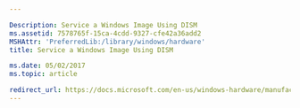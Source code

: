 ```yaml
---

Description: Service a Windows Image Using DISM
ms.assetid: 7578765f-15ca-4cdd-9327-cfe42a36add2
MSHAttr: 'PreferredLib:/library/windows/hardware'
title: Service a Windows Image Using DISM

ms.date: 05/02/2017
ms.topic: article

redirect_url: https://docs.microsoft.com/en-us/windows-hardware/manufacture/desktop/modify-an-image
---
```

<!--
# Service a Windows Image Using DISM


The Deployment Image Servicing and Management (DISM) tool lets users enumerate drivers and packages, modify configuration settings, add and remove drivers without using an unattended answer file, and more. You can use DISM offline on a WIM or VHD file, or online on a running operating system.

Offline servicing allows you to modify or service a Windows® image entirely offline, without booting it first. This can reduce deployment costs because you can customize images to a degree before the operating system is deployed to the computer. In addition, if you have a stored master image that you want to make sure is always up to date, you can maintain it without booting the image.

You can also use DISM to service an image online. If you have to boot the operating system to install an application or test and validate the installation, you can boot to audit mode and add drivers and packages, or enable features and international settings.

## <span id="In_This_Section"></span><span id="in_this_section"></span><span id="IN_THIS_SECTION"></span>In This Section


<table>
<colgroup>
<col width="50%" />
<col width="50%" />
</colgroup>
<tbody>
<tr class="odd">
<td align="left"><p><a href="add-and-remove-drivers-to-an-offline-windows-image.md" data-raw-source="[Add and Remove Drivers to an Offline Windows Image](add-and-remove-drivers-to-an-offline-windows-image.md)">Add and Remove Drivers to an Offline Windows Image</a></p></td>
<td align="left"><p>Add or remove drivers from an offline image using either DISM or an unattended answer file.</p></td>
</tr>
<tr class="even">
<td align="left"><p><a href="enable-or-disable-windows-features-using-dism.md" data-raw-source="[Enable or Disable Windows Features Using DISM](enable-or-disable-windows-features-using-dism.md)">Enable or Disable Windows Features Using DISM</a></p></td>
<td align="left"><p>Enable or disable features in a Windows image using DISM. You can also remove a feature to install on-demand, and restore a previously removed feature.</p></td>
</tr>
<tr class="odd">
<td align="left"><p><a href="add-or-remove-packages-offline-using-dism.md" data-raw-source="[Add or Remove Packages Offline Using DISM](add-or-remove-packages-offline-using-dism.md)">Add or Remove Packages Offline Using DISM</a></p></td>
<td align="left"><p>Add or remove packages from an offline image using either DISM or an unattended answer file.</p></td>
</tr>
<tr class="even">
<td align="left"><p><a href="add-and-remove-language-packs-offline-using-dism.md" data-raw-source="[Add and Remove Language Packs Offline Using DISM](add-and-remove-language-packs-offline-using-dism.md)">Add and Remove Language Packs Offline Using DISM</a></p></td>
<td align="left"><p>Add or remove language packs and configure international settings in an offline image using DISM.</p></td>
</tr>
<tr class="odd">
<td align="left"><p><a href="sideload-apps-with-dism-s14.md" data-raw-source="[Sideload Apps with DISM](sideload-apps-with-dism-s14.md)">Sideload Apps with DISM</a></p></td>
<td align="left"><p>Install line-of-business (LOB) Microsoft Store apps to a Windows image by using Windows PowerShell® or the Deployment Image Servicing and Management (DISM) platform.</p></td>
</tr>
<tr class="even">
<td align="left"><p><a href="preinstall-apps-using-dism.md" data-raw-source="[Preinstall Apps Using DISM](preinstall-apps-using-dism.md)">Preinstall Apps Using DISM</a></p></td>
<td align="left"><p>Preinstall apps in a Windows image.</p></td>
</tr>
<tr class="odd">
<td align="left"><p><a href="customize-the-start-screen.md" data-raw-source="[Customize the Start Screen](customize-the-start-screen.md)">Customize the Start Screen</a></p></td>
<td align="left"><p>Customize the Start screen to include Microsoft Store apps and desktop apps that you use in your business.</p></td>
</tr>
<tr class="even">
<td align="left"><p><a href="change-the-windows-image-to-a-higher-edition-using-dism.md" data-raw-source="[Change the Windows Image to a Higher Edition Using DISM](change-the-windows-image-to-a-higher-edition-using-dism.md)">Change the Windows Image to a Higher Edition Using DISM</a></p></td>
<td align="left"><p>Query an image to determine which edition of Windows the image is, and how to change the image to a higher edition of Windows.</p></td>
</tr>
<tr class="odd">
<td align="left"><p><a href="export-or-import-default-application-associations.md" data-raw-source="[Export or Import Default Application Associations](export-or-import-default-application-associations.md)">Export or Import Default Application Associations</a></p></td>
<td align="left"><p>Change the default programs associated with a file name extension or protocol in a Windows image.</p></td>
</tr>
<tr class="even">
<td align="left"><p><a href="service-a-mounted-windows-image.md" data-raw-source="[Service a Mounted Windows Image](service-a-mounted-windows-image.md)">Service a Mounted Windows Image</a></p></td>
<td align="left"><p>Use DISM to mount an image and modify it.</p></td>
</tr>
<tr class="odd">
<td align="left"><p><a href="service-an-applied-windows-image.md" data-raw-source="[Service an Applied Windows Image](service-an-applied-windows-image.md)">Service an Applied Windows Image</a></p></td>
<td align="left"><p>Use DISM to apply an image and then modify it.</p></td>
</tr>
</tbody>
</table>

 

## <span id="related_topics"></span>Related topics


[Understanding Servicing Strategies](understanding-servicing-strategies.md)

[Take Inventory of an Image or Component Using DISM](take-inventory-of-an-image-or-component-using-dism.md)

 

 




-->

